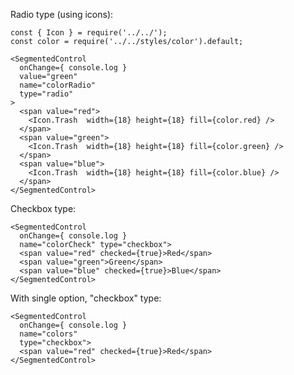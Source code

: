 Radio type (using icons):

    const { Icon } = require('../../');
    const color = require('../../styles/color').default;

    <SegmentedControl
      onChange={ console.log }
      value="green"
      name="colorRadio"
      type="radio"
    >
      <span value="red">
        <Icon.Trash  width={18} height={18} fill={color.red} />
      </span>
      <span value="green">
        <Icon.Trash  width={18} height={18} fill={color.green} />
      </span>
      <span value="blue">
        <Icon.Trash  width={18} height={18} fill={color.blue} />
      </span>
    </SegmentedControl>

Checkbox type:

    <SegmentedControl
      onChange={ console.log }
      name="colorCheck" type="checkbox">
      <span value="red" checked={true}>Red</span>
      <span value="green">Green</span>
      <span value="blue" checked={true}>Blue</span>
    </SegmentedControl>


With single option, "checkbox" type:

    <SegmentedControl
      onChange={ console.log }
      name="colors"
      type="checkbox">
      <span value="red" checked={true}>Red</span>
    </SegmentedControl>
